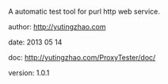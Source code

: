 A automatic test tool for purl http web service.

author: http://yutingzhao.com

date: 2013 05 14

doc: http://yutingzhao.com/ProxyTester/doc/

version: 1.0.1